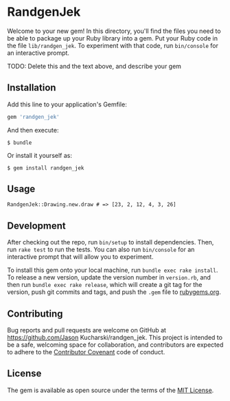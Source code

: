 # RandgenJek

Welcome to your new gem! In this directory, you'll find the files you need to be able to package up your Ruby library into a gem. Put your Ruby code in the file `lib/randgen_jek`. To experiment with that code, run `bin/console` for an interactive prompt.

TODO: Delete this and the text above, and describe your gem

## Installation

Add this line to your application's Gemfile:

```ruby
gem 'randgen_jek'
```

And then execute:

    $ bundle

Or install it yourself as:

    $ gem install randgen_jek

## Usage

`RandgenJek::Drawing.new.draw # => [23, 2, 12, 4, 3, 26]`

## Development

After checking out the repo, run `bin/setup` to install dependencies. Then, run `rake test` to run the tests. You can also run `bin/console` for an interactive prompt that will allow you to experiment.

To install this gem onto your local machine, run `bundle exec rake install`. To release a new version, update the version number in `version.rb`, and then run `bundle exec rake release`, which will create a git tag for the version, push git commits and tags, and push the `.gem` file to [rubygems.org](https://rubygems.org).

## Contributing

Bug reports and pull requests are welcome on GitHub at https://github.com/Jason Kucharski/randgen_jek. This project is intended to be a safe, welcoming space for collaboration, and contributors are expected to adhere to the [Contributor Covenant](http://contributor-covenant.org) code of conduct.


## License

The gem is available as open source under the terms of the [MIT License](http://opensource.org/licenses/MIT).
